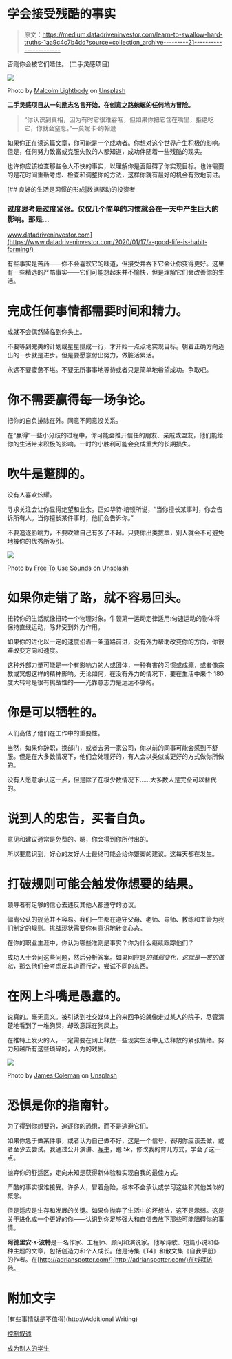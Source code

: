 # 学会接受残酷的事实

> 原文：<https://medium.datadriveninvestor.com/learn-to-swallow-hard-truths-1aa9c4c7b4dd?source=collection_archive---------21----------------------->

否则你会被它们噎住。
(二手灵感项目)

![](img/31247806b749a9db8ddebe7520162280.png)

Photo by [Malcolm Lightbody](https://unsplash.com/@mlightbody?utm_source=unsplash&utm_medium=referral&utm_content=creditCopyText) on [Unsplash](https://unsplash.com/s/photos/success?utm_source=unsplash&utm_medium=referral&utm_content=creditCopyText)

**二手灵感项目从一句励志名言开始，在创意之路蜿蜒的任何地方冒险。**

> “你认识到真相，因为有时它很难吞咽，但如果你把它含在嘴里，拒绝吃它，你就会窒息。”—莫妮卡·约翰逊

如果你正在读这篇文章，你可能是一个成功者。你想对这个世界产生积极的影响。但是，任何努力致富或克服失败的人都知道，成功伴随着一些残酷的现实。

也许你应该检查那些令人不快的事实，以理解你是否阻碍了你实现目标。也许需要的是花时间重新考虑、检查和调整你的方法，这样你就有最好的机会有效地前进。

[](https://www.datadriveninvestor.com/2020/01/17/a-good-life-is-habit-forming/) [## 良好的生活是习惯的形成|数据驱动的投资者

### 过度思考是过度紧张。仅仅几个简单的习惯就会在一天中产生巨大的影响。那是…

www.datadriveninvestor.com](https://www.datadriveninvestor.com/2020/01/17/a-good-life-is-habit-forming/) 

有些事实是苦药——你不会喜欢它的味道，但接受并吞下它会让你变得更好。这里有一些精选的严酷事实——它们可能想起来并不愉快，但是理解它们会改善你的生活。

# 完成任何事情都需要时间和精力。

成就不会偶然降临到你头上。

不要等到完美的计划或星星排成一行，才开始一点点地实现目标。朝着正确方向迈出的一步就是进步。但是要愿意付出努力，做脏活累活。

永远不要疲惫不堪。不要无所事事地等待或者只是简单地希望成功。争取吧。

# 你不需要赢得每一场争论。

把你的自负排除在外。同意不同意没关系。

在“赢得”一些小分歧的过程中，你可能会推开信任的朋友、亲戚或盟友，他们能给你的生活带来积极的影响。一时的小胜利可能会变成重大的长期损失。

# **吹牛是蹩脚的。**

没有人喜欢炫耀。

寻求关注会让你显得绝望和业余。正如华特·培顿所说，“当你擅长某事时，你会告诉所有人。当你擅长某件事时，他们会告诉你。”

不要追逐影响力，不要吹嘘自己有多了不起。只要你出类拔萃，别人就会不可避免地被你的优秀所吸引。

![](img/4a755c5534c26f35791e7c5876f54659.png)

Photo by [Free To Use Sounds](https://unsplash.com/@freetousesoundscom?utm_source=unsplash&utm_medium=referral&utm_content=creditCopyText) on [Unsplash](https://unsplash.com/s/photos/wrong-way?utm_source=unsplash&utm_medium=referral&utm_content=creditCopyText)

# 如果你走错了路，就不容易回头。

扭转你的生活就像扭转一个物理对象。牛顿第一运动定律适用:匀速运动的物体将保持直线运动，除非受到外力作用。

如果你的进化以一定的速度沿着一条道路前进，没有外力帮助改变你的方向，你很难改变方向和速度。

这种外部力量可能是一个有影响力的人或团体，一种有害的习惯或成瘾，或者像宗教或冥想这样的精神影响。无论如何，在没有外力的情况下，要在生活中来个 180 度大转弯是很有挑战性的——光靠意志力是远远不够的。

# 你是可以牺牲的。

人们高估了他们在工作中的重要性。

当然，如果你辞职，换部门，或者去另一家公司，你以前的同事可能会感到不舒服。但是在大多数情况下，他们会处理好的，有人会以类似或更好的方式做你所做的。

没有人愿意承认这一点，但是除了在极少数情况下……大多数人是完全可以替代的。

# **说到人的忠告，买者自负。**

意见和建议通常是免费的。嗯，你会得到你所付出的。

所以要意识到，好心的友好人士最终可能会给你蹩脚的建议。这每天都在发生。

# **打破规则可能会触发你想要的结果。**

领导者有足够的信心去违反其他人都遵守的协议。

偏离公认的规范并不容易。我们一生都在遵守父母、老师、导师、教练和主管为我们制定的规则。挑战现状需要你有意识地转变心态。

在你的职业生涯中，你认为哪些准则是事实？你为什么继续跟踪他们？

成功人士会问这些问题，然后分析答案。如果回应是*的微弱变化，这就是一贯的做法*，那么他们会考虑反其道而行之，尝试不同的东西。

# **在网上斗嘴是愚蠢的。**

说真的。毫无意义。被引诱到社交媒体上的来回争论就像走过某人的院子，尽管清楚地看到了一堆狗屎，却故意踩在狗屎上。

在推特上发火的人，一定需要在网上释放一些现实生活中无法释放的紧张情绪。努力超越所有这些琐碎的，人为的戏剧。

![](img/7cce27d71922b8e2ee34dc906510b5df.png)

Photo by [James Coleman](https://unsplash.com/@jhc?utm_source=unsplash&utm_medium=referral&utm_content=creditCopyText) on [Unsplash](https://unsplash.com/s/photos/fear?utm_source=unsplash&utm_medium=referral&utm_content=creditCopyText)

# 恐惧是你的指南针。

为了得到你想要的，追逐你的恐惧，而不是逃避它们。

如果你急于做某件事，或者认为自己做不好，这是一个信号，表明你应该去做，或者至少去尝试。我通过公开演讲、[写书](https://www.amazon.com/Everything-Wrong-Feels-Adrian-Potter/dp/109519061X/ref=sr_1_4?qid=1560264651&refinements=p_27%3AAdrian+S.+Potter&s=books&sr=1-4&text=Adrian+S.+Potter&fbclid=IwAR1sK42MI2drdSI1VWJB-9pSq-lbUkoYBCWvSIKlmotVTllQ2hJ46DzqCn0)，跑 5k，修改我的育儿方式，学会了这一点。

抛弃你的舒适区，走向未知是获得新体验和实现自我的最佳方式。

严酷的事实很难接受。许多人，冒着危险，根本不会承认或学习这些和其他类似的概念。

但是适应是生存和发展的关键。如果你抛弃了生活中的坏想法，这不是示弱。这是关于进化成一个更好的你——认识到你足够强大和自信去放下那些可能阻碍你的事情。

**阿德里安·s·波特**是一名作家、工程师、顾问和演说家。他写诗歌、短篇小说和各种主题的文章，包括创造力和个人成长。他是诗集《T4》和散文集《自我手册》的作者。在[http://adrianspotter.com/](http://adrianspotter.com/)在线拜访他。

# 附加文字

[有些事情就是不值得](http://Additional Writing)

[控制叙述](https://medium.com/datadriveninvestor/controlling-the-narrative-4b15b06f9dfa?source=friends_link&sk=bb151decdd5094b738b1c4e0d5051e39)

[成为别人的学生](https://medium.com/@adrianpotter/become-a-student-of-others-df547f728b7e?source=friends_link&sk=87f55476227ba9edf6a6ab3205ceabfa)